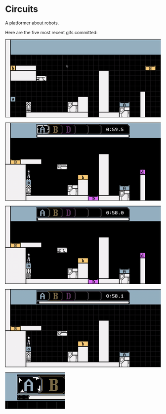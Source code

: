 # Circuits
A platformer about robots.

Here are the five most recent gifs committed:

![053-selecting-stuff-in-edit-mode.gif](gifs/053-selecting-stuff-in-edit-mode.gif?raw=true "053-selecting-stuff-in-edit-mode")

![052-ui-tweaks.gif](gifs/052-ui-tweaks.gif?raw=true "052-ui-tweaks")

![051-multiple-characters-in-level.gif](gifs/051-multiple-characters-in-level.gif?raw=true "051-multiple-characters-in-level")

![050-jump-back-to-start.gif](gifs/050-jump-back-to-start.gif?raw=true "050-jump-back-to-start")

![049-character-card-anim.gif](gifs/049-character-card-anim.gif?raw=true "049-character-card-anim")
